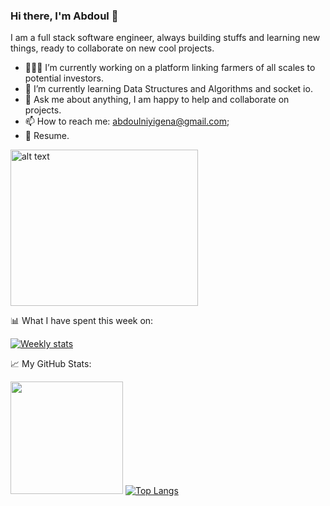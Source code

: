 ### Hi there, I'm Abdoul 👋

I am a full stack software engineer, always building stuffs and learning new things, ready to collaborate on new cool projects.

- 👨🏻‍💻 I’m currently working on a platform linking farmers of all scales to potential investors.                       
- 🚀 I’m currently learning Data Structures and Algorithms and socket io.                        
- 💬 Ask me about anything, I am happy to help and collaborate on projects.
- 📫 How to reach me: abdoulniyigena@gmail.com;
- 📝 Resume.
<img src="https://raw.githubusercontent.com/Gapur/Gapur/master/coding.gif" alt="alt text" width="300" height="250" margin-left="150">

📊 What I have spent this week on:

[![Weekly stats](https://github-readme-stats.vercel.app/api/wakatime?username=AbdoulNuru)](https://github.com/AbdoulNuru/github-readme-stats)

📈 My GitHub Stats:

<img height="180em" src="https://github-readme-stats.vercel.app/api?username=AbdoulNuru&show_icons=true&hide_border=true&&count_private=true&include_all_commits=true" />         [![Top Langs](https://github-readme-stats.vercel.app/api/top-langs/?username=AbdoulNuru&layout=compact)](https://github.com/anuraghazra/github-readme-stats)

